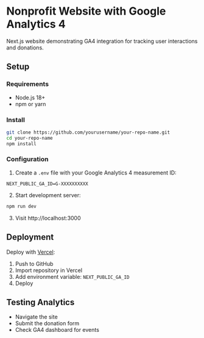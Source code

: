 # Nonprofit Website with Google Analytics 4

Next.js website demonstrating GA4 integration for tracking user interactions and donations.

## Setup

### Requirements
- Node.js 18+
- npm or yarn

### Install
```bash
git clone https://github.com/yourusername/your-repo-name.git
cd your-repo-name
npm install
```

### Configuration
1. Create a `.env` file with your Google Analytics 4 measurement ID:
```
NEXT_PUBLIC_GA_ID=G-XXXXXXXXXX
```

2. Start development server:
```bash
npm run dev
```

3. Visit http://localhost:3000

## Deployment
Deploy with [Vercel](https://vercel.com):
1. Push to GitHub
2. Import repository in Vercel
3. Add environment variable: `NEXT_PUBLIC_GA_ID`
4. Deploy

## Testing Analytics
- Navigate the site
- Submit the donation form
- Check GA4 dashboard for events